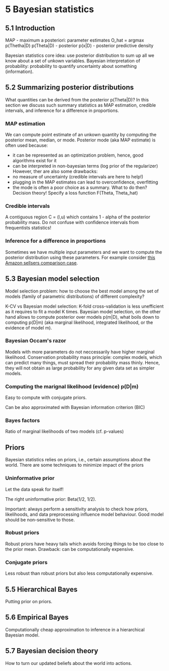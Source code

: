 # 5 Bayesian statistics

## 5.1 Introduction

MAP - maximum a posteriori: parameter estimates O_hat = argmax p(Thetha|D)
p(Theta|D) - posterior
p(x|D) - posterior predictive density

Bayesian statistics core idea: use posterior distribution to sum up all we know about a set of unkown variables.
Bayesian interpretation of probability: probability to quantify uncertainty about something (information).


## 5.2 Summarizing posterior distributions

What quantities can be derived from the posterior p(Theta|D)? In this section we discuss such summary statistics as MAP estimation, credible intervals, and inference for a difference in proportions.

### MAP estimation

We can compute point estimate of an unkown quantity by computing the posterior mean, median, or mode.
Posterior mode (aka MAP estimate) is often used because:
- it can be represented as an optimization problem, hence, good algorithms exist for it
- can be interpreted in non-bayesian terms (log prior of the regularizer)
However, ther are also some drawbacks:
- no measure of uncertainty (credible intervals are here to help!)
- plugging in the MAP estimates can lead to overconfidence, overfitting
- the mode is often a poor choice as a summary. What to do then? Decision theory! Specify a loss function F(Theta, Theta_hat)


### Credible intervals

A contiguous region C = (l,u) which contains 1 - alpha of the posterior probability mass.
Do not confuse with confidence intervals from frequentists statistics!


### Inference for a difference in proportions

Sometimes we have multiple input parameters and we want to compute the posterior distribution using these parameters. For example consider [this Amazon sellsers comparison case](https://www.johndcook.com/blog/2011/09/27/bayesian-amazon/).

## 5.3 Bayesian model selection

Model selection problem: how to choose the best model among the set of models (family of parametric distributions) of different complexity?

K-CV vs Bayesian model selection: K-fold cross-validation is less unefficient as it requires to fit a model K times. Bayesian model selection, on the other hand allows to compute posterior over models p(m|D), what boils down to computing p(D|m) (aka marginal likelihood, integrated likelihood, or the evidence of model m).

### Bayesian Occam's razor
Models with more parameters do not neccessarily have higher marginal likelihood.
Conservation probability mass principle: complex models, which can predict many things, must spread their probability mass thinly. Hence, they will not obtain as large probability for any given data set as simpler models.

### Computing the marignal likelihood (evidence) p(D|m)

Easy to compute with conjugate priors.

Can be also approximated with Bayesian information criterion (BIC)

### Bayes factors

Ratio of marginal likelihoods of two models (cf. p-values)

## Priors

Bayesian statistics relies on priors, i.e., certain assumptions about the world. There are some techniques to minimize impact of the priors

### Uninformative prior
Let the data speak for itself!

The right uninformative prior: Beta(1/2, 1/2).

Important: always perform a sensitivity analysis to check how priors, likelihoods, and data preprocessing influence model behaviour. Good model should be non-sensitive to those.

### Robust priors

Robust priors have heavy tails which avoids forcing things to be too close to the prior mean. Drawback: can be computationally expensive.

### Conjugate priors

Less robust than robust priors but also less computationally expensive.


## 5.5 Hierarchical Bayes

Putting prior on priors.

## 5.6 Empirical Bayes

Computationally cheap approximation to inference in a hierarchical Bayesian model.

## 5.7 Bayesian decision theory

How to turn our updated beliefs about the world into actions.



